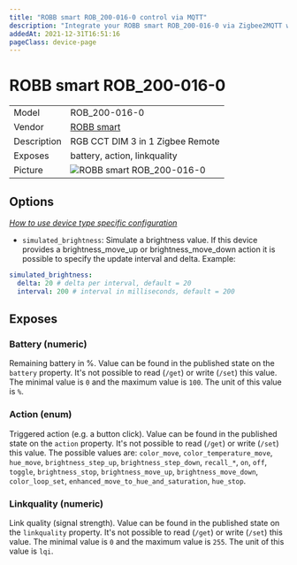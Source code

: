 ```yaml
---
title: "ROBB smart ROB_200-016-0 control via MQTT"
description: "Integrate your ROBB smart ROB_200-016-0 via Zigbee2MQTT with whatever smart home infrastructure you are using without the vendor's bridge or gateway."
addedAt: 2021-12-31T16:51:16
pageClass: device-page
---
```


<!-- !!!! -->
<!-- ATTENTION: This file is auto-generated through docgen! -->
<!-- You can only edit the "Notes"-Section between the two comment lines "Notes BEGIN" and "Notes END". -->
<!-- Do not use h1 or h2 heading within "## Notes"-Section. -->
<!-- !!!! -->

# ROBB smart ROB_200-016-0

|     |     |
|-----|-----|
| Model | ROB_200-016-0  |
| Vendor  | [ROBB smart](/supported-devices/#v=ROBB%20smart)  |
| Description | RGB CCT DIM 3 in 1 Zigbee Remote |
| Exposes | battery, action, linkquality |
| Picture | ![ROBB smart ROB_200-016-0](https://www.zigbee2mqtt.io/images/devices/ROB_200-016-0.jpg) |


<!-- Notes BEGIN: You can edit here. Add "## Notes" headline if not already present. -->


<!-- Notes END: Do not edit below this line -->


## Options
*[How to use device type specific configuration](../guide/configuration/devices-groups.md#specific-device-options)*

* `simulated_brightness`: Simulate a brightness value. If this device provides a brightness_move_up or brightness_move_down action it is possible to specify the update interval and delta. Example:
```yaml
simulated_brightness:
  delta: 20 # delta per interval, default = 20
  interval: 200 # interval in milliseconds, default = 200
```


## Exposes

### Battery (numeric)
Remaining battery in %.
Value can be found in the published state on the `battery` property.
It's not possible to read (`/get`) or write (`/set`) this value.
The minimal value is `0` and the maximum value is `100`.
The unit of this value is `%`.

### Action (enum)
Triggered action (e.g. a button click).
Value can be found in the published state on the `action` property.
It's not possible to read (`/get`) or write (`/set`) this value.
The possible values are: `color_move`, `color_temperature_move`, `hue_move`, `brightness_step_up`, `brightness_step_down`, `recall_*`, `on`, `off`, `toggle`, `brightness_stop`, `brightness_move_up`, `brightness_move_down`, `color_loop_set`, `enhanced_move_to_hue_and_saturation`, `hue_stop`.

### Linkquality (numeric)
Link quality (signal strength).
Value can be found in the published state on the `linkquality` property.
It's not possible to read (`/get`) or write (`/set`) this value.
The minimal value is `0` and the maximum value is `255`.
The unit of this value is `lqi`.

